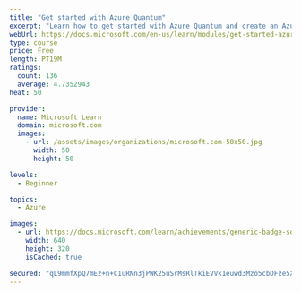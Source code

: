 ```yaml
---
title: "Get started with Azure Quantum"
excerpt: "Learn how to get started with Azure Quantum and create an Azure Quantum workspace."
webUrl: https://docs.microsoft.com/en-us/learn/modules/get-started-azure-quantum/
type: course
price: Free
length: PT19M
ratings:
  count: 136
  average: 4.7352943
heat: 50

provider:
  name: Microsoft Learn
  domain: microsoft.com
  images:
    - url: /assets/images/organizations/microsoft.com-50x50.jpg
      width: 50
      height: 50

levels:
  - Beginner

topics:
  - Azure

images:
  - url: https://docs.microsoft.com/learn/achievements/generic-badge-social.png
    width: 640
    height: 320
    isCached: true

secured: "qL9mmfXpQ7mEz+n+C1uRNn3jPWK25uSrMsRlTkiEVVk1euwd3Mzo5cbDFze5XORhZIruMAzPaEe0oKEjhgaOxbD4Y475DlbciFYD+kv9R2l7ROKnjb/AEK2ZDie4HD6HJ1waoMRm8RLs8g1N1cNq1PUxQ6mdfBeQgXqwmiI3PwI+2ixT0/i4QXNP+9LGwCHK4gDtSNRXj+y7jDlE2nGP6bjS0QaBrRdXoF/nsX3fWNvturXeGqQAmrbzOwoK7fRKtjticMoNPueA3qgepq8CQakKeqiaS2Bg7u5P53I1P8FYFsrWfdYEeUDPxpi6qzw84v58tLop/KD9gK1qpsuA3bewXfimlt6JHqbd5gijuTIIWjAYSkhBnmFb2HBBX241ZXpJs6cwv8Z4WQnweab7zKUl7Xm0A0roywkuY0jX8aQ=;SEz8hp+lXXPxUS1rDUREcQ=="
---
```


